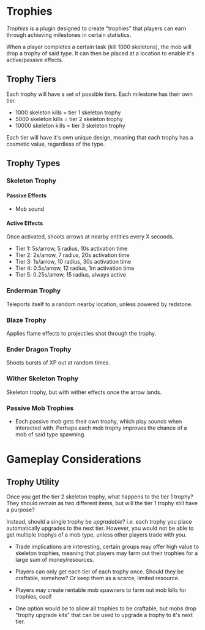 # Trophies

_Trophies_ is a plugin designed to create "trophies" that players can earn through achieving milestones in certain statistics.

When a player completes a certain task (kill 1000 skeletons), the mob will drop a trophy of said type. It can then be placed at a location to enable it's active/passive effects.

## Trophy Tiers

Each trophy will have a set of possible tiers. Each milestone has their own tier.

- 1000 skeleton kills = tier 1 skeleton trophy
- 5000 skeleton kills = tier 2 skeleton trophy
- 10000 skeleton kills = tier 3 skeleton trophy

Each tier will have it's own unique design, meaning that each trophy has a cosmetic value, regardless of the type.

## Trophy Types

### Skeleton Trophy

#### Passive Effects

* Mob sound

#### Active Effects

Once activated, shoots arrows at nearby entities every X seconds.

- Tier 1: 5s/arrow, 5 radius, 10s activation time
- Tier 2: 2s/arrow, 7 radius, 20s activation time
- Tier 3: 1s/arrow, 10 radius, 30s activation time
- Tier 4: 0.5s/arrow, 12 radius, 1m activation time
- Tier 5: 0.25s/arrow, 15 radius, always active

### Enderman Trophy

Teleports itself to a random nearby location, unless powered by redstone.

### Blaze Trophy

Applies flame effects to projectiles shot through the trophy.

### Ender Dragon Trophy

Shoots bursts of XP out at random times.

### Wither Skeleton Trophy

Skeleton trophy, but with wither effects once the arrow lands.

### Passive Mob Trophies

- Each passive mob gets their own trophy, which play sounds when interacted with. Perhaps each mob trophy improves the chance of a mob of said type spawning.

# Gameplay Considerations

## Trophy Utility

Once you get the tier 2 skeleton trophy, what happens to the tier 1 trophy? They should remain as two different items, but will the tier 1 trophy still have a purpose?

Instead, should a single trophy be _upgradable_? i.e. each trophy you place automatically upgrades to the next tier. However, you would not be able to get multiple trophys of a mob type, unless other players trade with you.

- Trade implications are interesting, certain groups may offer high value to skeleton trophies, meaning that players may farm out their trophies for a large sum of money/resources.

- Players can only get each tier of each trophy once. Should they be craftable, somehow? Or keep them as a scarce, limited resource.

- Players may create rentable mob spawners to farm out mob kills for trophies, cool!

- One option would be to allow all trophies to be craftable, but mobs drop "trophy upgrade kits" that can be used to upgrade a trophy to it's next tier.
